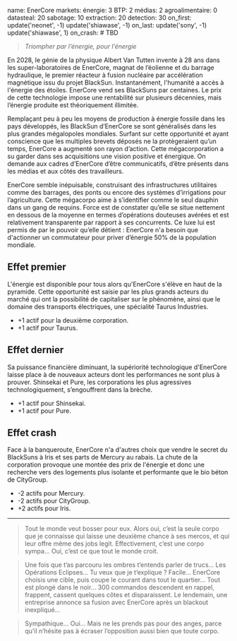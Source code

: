 name: EnerCore
markets:
    énergie: 3
    BTP: 2
    médias: 2
    agroalimentaire: 0
datasteal: 20
sabotage: 10
extraction: 20
detection: 30
on_first:
    update('neonet', -1)
    update('shiawase', -1)
on_last:
    update('sony', -1)
    update('shiawase', 1)
on_crash:
    # TBD

> *Triompher par l’énergie, pour l’énergie*

En 2028, le génie de la physique Albert Van Tutten invente à 28 ans dans les super-laboratoires de EnerCore, magnat de l’éolienne et du barrage hydraulique, le premier réacteur à fusion nucléaire par accélération magnétique issu du projet BlackSun. Instantanément, l'humanité a accès à l'énergie des étoiles. EnerCore vend ses BlackSuns par centaines. Le prix de cette technologie impose une rentabilité sur plusieurs décennies, mais l’énergie produite est théoriquement illimitée. 

Remplaçant peu à peu les moyens de production à énergie fossile dans les pays développés, les BlackSun d’EnerCore se sont généralisés dans les plus grandes mégalopoles mondiales. Surfant sur cette opportunité et ayant conscience que les multiples brevets déposés ne la protègeraient qu’un temps, EnerCore a augmenté son rayon d’action. Cette mégacorporation a su garder dans ses acquisitions une vision positive et énergique. On demande aux cadres d’EnerCore d’être communicatifs, d’être présents dans les médias et aux côtés des travailleurs. 

EnerCore semble inépuisable, construisant des infrastructures utilitaires comme des barrages, des ponts ou encore des systèmes d’irrigations pour l’agriculture. Cette mégacorpo aime à s’identifier comme le seul dauphin dans un gang de requins. Force est de constater qu’elle se situe nettement en dessous de la moyenne en termes d’opérations douteuses avérées et est relativement transparente par rapport à ses concurrents. Ce luxe lui est permis de par le pouvoir qu’elle détient : EnerCore n'a besoin que d'actionner un commutateur pour priver d’énergie 50% de la population mondiale.


## Effet premier
L'énergie est disponible pour tous alors qu'EnerCore s'élève en haut de la pyramide. Cette opportunité est saisie par les plus grands acteurs du marché qui ont la possibilité de capitaliser sur le phénomène, ainsi que le domaine des transports électriques, une spécialité Taurus Industries.

* +1 actif pour la deuxième corporation.
* +1 actif pour Taurus.

## Effet dernier
Sa puissance financière diminuant, la supériorité technologique d'EnerCore laisse place à de nouveaux acteurs dont les performances ne sont plus à prouver. Shinsekai et Pure, les corporations les plus agressives technologiquement, s’engouffrent dans la brèche.

* +1 actif pour Shinsekai.
* +1 actif pour Pure.

## Effet crash
Face à la banqueroute, EnerCore n'a d'autres choix que vendre le secret du BlackSuns à Iris et ses parts de Mercury au rabais. La chute de la corporation provoque une montée des prix de l'énergie et donc une recherche vers des logements plus isolante et performante que le bio béton de CityGroup.

* -2 actifs pour Mercury.
* -2 actifs pour CityGroup.
* +2 actifs pour Iris.

---

>Tout le monde veut bosser pour eux. Alors oui, c’est la seule corpo que je connaisse qui laisse une deuxième chance à ses mercos, et qui leur offre même des jobs legit. Effectivement, c’est une corpo sympa… Oui, c’est ce que tout le monde croit.

>Une fois que t’as parcouru les ombres t’entends parler de trucs… Les Opérations Eclipses… Tu veux que je t’explique ? Facile… EnerCore choisis une cible, puis coupe le courant dans tout le quartier… Tout est plongé dans le noir… 300 commandos descendent en rappel, frappent, cassent quelques côtes et disparaissent. Le lendemain, une entreprise annonce sa fusion avec EnerCore après un blackout inexpliqué… 

>Sympathique… Oui… Mais ne les prends pas pour des anges, parce qu’il n’hésite pas à écraser l’opposition aussi bien que toute corpo.
